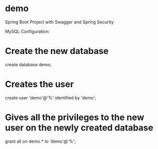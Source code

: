 # demo
Spring Boot Project with Swagger and Spring Security

MySQL Configuration:
# Create the new database 
create database demo; 
# Creates the user 
create user 'demo'@'%' identified by 'demo'; 
# Gives all the privileges to the new user on the newly created database
grant all on demo.* to 'demo'@'%'; 
